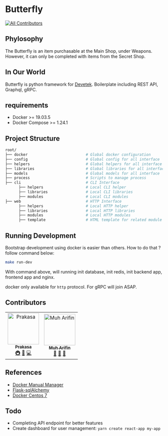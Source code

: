 # Butterfly

[![All Contributors](https://img.shields.io/badge/all_contributors-2-orange.svg?style=flat-square)](#contributors)

## Phylosophy

The Butterfly is an item purchasable at the Main Shop, under Weapons. However, it can only be completed with items from the Secret Shop.

## In Our World

Butterfly is python framework for [Devetek](http://devetek.com). Boilerplate including REST API, Graphql, gRPC.

## requirements

- Docker >= 19.03.5
- Docker Compose >= 1.24.1

## Project Structure

```sh
root/
├── docker                          # Global docker configuration
├── config                          # Global config for all interface
├── helpers                         # Global helpers for all interface
├── libraries                       # Global libraries for all interface
├── models                          # Global models for all interface
├── process                         # Scripts to manage process
├── cli                             # CLI Interface
      ├── helpers                   # Local CLI helper
      ├── libraries                 # Local CLI libraries
      ├── modules                   # Local CLI modules
├── web                             # HTTP Interface
      ├── helpers                   # Local HTTP helper
      ├── libraries                 # Local HTTP libraries
      ├── modules                   # Local HTTP modules
      ├── template                  # HTML template for related module
```

## Running Development

Bootstrap development using docker is easier than others. How to do that ? follow command below:

```sh
make run-dev
```

With command above, will running init database, init redis, init backend app, frontend app and nginx.

docker only available for `http` protocol. For gRPC will join ASAP.

## Contributors

<!-- ALL-CONTRIBUTORS-LIST:START - Do not remove or modify this section -->
<!-- prettier-ignore -->
<table>
  <tr>
    <td align="center"><a href="http://www.terpusat.com"><img src="https://avatars1.githubusercontent.com/u/6983524?v=4" width="100px;" alt="Prakasa"/><br /><sub><b>Prakasa</b></sub></a><br /><a href="#infra-prakasa1904" title="Infrastructure (Hosting, Build-Tools, etc)">🚇</a> <a href="https://github.com/devetek/Butterfly/commits?author=prakasa1904" title="Documentation">📖</a> <a href="https://github.com/devetek/Butterfly/commits?author=prakasa1904" title="Code">💻</a></td>
    <td align="center"><a href="https://github.com/arivin29"><img src="https://avatars0.githubusercontent.com/u/11455704?v=4" width="100px;" alt="Muh Arifin"/><br /><sub><b>Muh Arifin</b></sub></a><br /><a href="#question-arivin29" title="Answering Questions">💬</a> <a href="#business-arivin29" title="Business development">💼</a> <a href="#design-arivin29" title="Design">🎨</a></td>
  </tr>
</table>

<!-- ALL-CONTRIBUTORS-LIST:END -->

## References

- [Docker Manual Manager](https://www.digitalocean.com/community/questions/how-to-ping-docker-container-from-another-container-by-name)
- [Flask-sqlAlchemy](https://flask-sqlalchemy.palletsprojects.com/en/2.x/queries/)
- [Docker Centos 7](<https://github.com/NaturalHistoryMuseum/scratchpads2/wiki/Install-Docker-and-Docker-Compose-(Centos-7)>)

## Todo

- Completing API endpoint for better features
- Create dashboard for user management: `yarn create react-app my-app`
